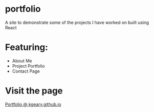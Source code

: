 # portfolio
A site to demonstrate some of the projects I have worked on built using React

# Featuring:
* About Me
* Project Portfolio
* Contact Page

# Visit the page
[Portfolio @ kgeary.github.io](https://kgeary.github.io/)

